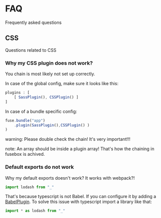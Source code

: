 # FAQ

Frequently asked questions

## CSS

Questions related to CSS

### Why my CSS plugin does not work?
You chain is most likely not set up correctly. 

In case of the global config, make sure it looks like this:

```js
plugins : [
    [ SassPlugin(), CSSPlugin() ]
]
```

In case of a bundle specific config:

```js
fuse.bundle("app")
    .plugin(SassPlugin(),CSSPlugin() )
)
```

warning: Please double check the chain! It's very important!!!

note: An array should be inside a plugin array! That's how the chaining in fusebox is achived.

### Default exports do not work

Why my default exports doesn't work? It works with webpack?!

```js
import lodash from "_"
```

That's because typescript is not Babel. If you can configure it by adding a [BabelPlugin](/plugins/babelplugin).  To solve this issue with typescript import a library like that:


```js
import * as lodash from "_"
```

